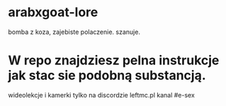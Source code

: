 # arabxgoat-lore
bomba z koza, zajebiste polaczenie. szanuje. 
# W repo znajdziesz pelna instrukcje jak stac sie podobną substancją.
wideolekcje i kamerki tylko na discordzie leftmc.pl kanal #e-sex
